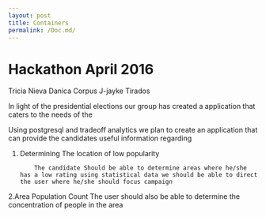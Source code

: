 ```yaml
---
layout: post
title: Containers
permalink: /Doc.md/
---
```


Hackathon April 2016
===================
Tricia Nieva
Danica Corpus
J-jayke Tirados

In light of the presidential elections our group has created a application that caters to the needs of the 

Using postgresql and tradeoff analytics we plan to create an application that can provide the candidates useful information regarding

 1. Determining The location of low popularity 
		
			The candidate Should be able to determine areas where he/she has a low rating using statistical data we should be able to direct the user where he/she should focus campaign 

2.Area Population Count
	  The user should also be able to determine the concentration of people in the area 

 




